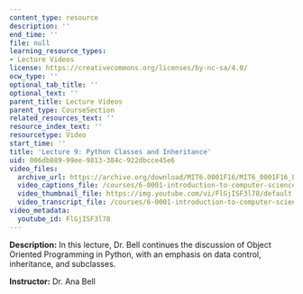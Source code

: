 ```yaml
---
content_type: resource
description: ''
end_time: ''
file: null
learning_resource_types:
- Lecture Videos
license: https://creativecommons.org/licenses/by-nc-sa/4.0/
ocw_type: ''
optional_tab_title: ''
optional_text: ''
parent_title: Lecture Videos
parent_type: CourseSection
related_resources_text: ''
resource_index_text: ''
resourcetype: Video
start_time: ''
title: 'Lecture 9: Python Classes and Inheritance'
uid: 006db889-99ee-9813-384c-922dbcce45e6
video_files:
  archive_url: https://archive.org/download/MIT6.0001F16/MIT6_0001F16_Lecture_09_300k.mp4
  video_captions_file: /courses/6-0001-introduction-to-computer-science-and-programming-in-python-fall-2016/aed16ab8ac985193be54b211502f6790_FlGjISF3l78.vtt
  video_thumbnail_file: https://img.youtube.com/vi/FlGjISF3l78/default.jpg
  video_transcript_file: /courses/6-0001-introduction-to-computer-science-and-programming-in-python-fall-2016/a8263388f8f67a79f4eafecbc3a69198_FlGjISF3l78.pdf
video_metadata:
  youtube_id: FlGjISF3l78
---
```


**Description:** In this lecture, Dr. Bell continues the discussion of Object Oriented Programming in Python, with an emphasis on data control, inheritance, and subclasses.

**Instructor:** Dr. Ana Bell

